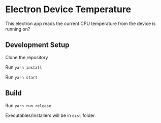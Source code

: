 # Electron Device Temperature

This electron app reads the current CPU temperature from the device is running on?
## Development Setup

Clone the repository

Run `yarn install` 

Run `yarn start`
## Build 

Run `yarn run release`

Executables/Installers will be in `dist` folder.